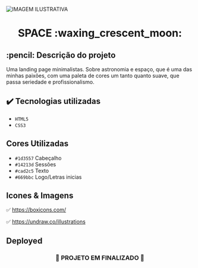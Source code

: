 ![ IMAGEM ILUSTRATIVA ](https://user-images.githubusercontent.com/79709843/186983886-c1fa3ae6-ba1d-4e9f-b31e-b75f8695e9d0.png)

<h1 align="center">
  SPACE :waxing_crescent_moon:
</h1>

<h2>
  :pencil: Descrição do projeto
</h2>

<p>
Uma landing page minimalistas.
Sobre astronomia e espaço, que é uma das minhas paixões, com uma paleta de cores um tanto quanto suave, que passa seriedade e profissionalismo.
</p>

## ✔️ Tecnologias utilizadas
- ``HTML5``
- ``CSS3``

## Cores Utilizadas
- ``#1d3557``  Cabeçalho
- ``#14213d``  Sessões
- ``#cad2c5``  Texto
- ``#669bbc``  Logo/Letras inicias

## Icones & Imagens

:white_check_mark:  https://boxicons.com/

:white_check_mark:  https://undraw.co/illustrations

## Deployed



<h3 align="center">
  
  :construction: PROJETO EM FINALIZADO :construction:
  
</h3>
